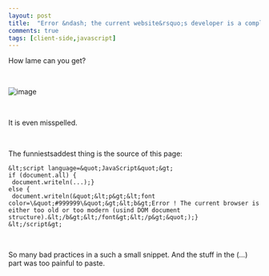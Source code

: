 ```yaml
---
layout: post
title:  "Error &ndash; the current website&rsquo;s developer is a complete moron"
comments: true
tags: [client-side,javascript]
---
```



How lame can you get?

&#160;

![image](http://kenegozi.com/blog/uploaded/windowslivewriter/errorthecurrentwebsitesdeveloperisacompl_12e27/eb1345ee-9ea0-4d03-8cc1-95b53a5e3c2e.png)

&#160;

It is even misspelled.

&#160;

The funniestsaddest thing is the source of this page:

```
&lt;script language=&quot;JavaScript&quot;&gt; 
if (document.all) {
 document.writeln(...);}
else {
 document.writeln(&quot;&lt;p&gt;&lt;font color=\&quot;#999999\&quot;&gt;&lt;b&gt;Error ! The current browser is either too old or too modern (usind DOM document structure).&lt;/b&gt;&lt;/font&gt;&lt;/p&gt;&quot;);}
&lt;/script&gt; 
```

&#160;

So many bad practices in a such a small snippet. And the stuff in the (…) part was too painful to paste.

